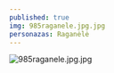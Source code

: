 ```yaml
---
published: true
img: 985raganele.jpg.jpg
personazas: Raganėlė
---
```

![985raganele.jpg.jpg]({{site.baseurl}}/img/personazai/985raganele.jpg.jpg)
